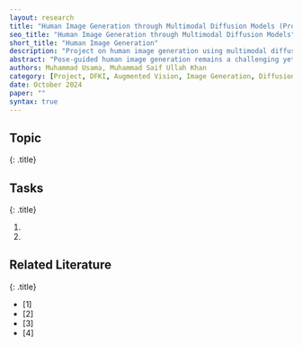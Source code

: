 ```yaml
---
layout: research
title: "Human Image Generation through Multimodal Diffusion Models (Project)"
seo_title: "Human Image Generation through Multimodal Diffusion Models"
short_title: "Human Image Generation"
description: "Project on human image generation using multimodal diffusion models, focusing on pose-guided synthesis and HOI dataset."
abstract: "Pose-guided human image generation remains a challenging yet significant task in computer vision. To tackle limitations in current Human-Object Interaction (HOI) datasets, we introduce a HOI dataset containing 29K images with structured object annotations, detailed captions, and diverse interactions. Leveraging this dataset, we propose HOIGEN, a diffusion-based multimodal model capable of generating realistic human-object interaction images conditioned on textual descriptions and object appearance. Extensive benchmarking demonstrates that HOIGEN effectively synthesizes structurally coherent, style-controllable, and photorealistic images, significantly advancing pose-conditioned image generation."
authors: Muhammad Usama, Muhammad Saif Ullah Khan
category: [Project, DFKI, Augmented Vision, Image Generation, Diffusion Models]
date: October 2024
paper: ""
syntax: true
---
```


## Topic
{: .title}

## Tasks
{: .title}

1. 
2. 

## Related Literature
{: .title}

- [1] [](#)
- [2] [](#)
- [3] [](#)
- [4] [](#)
